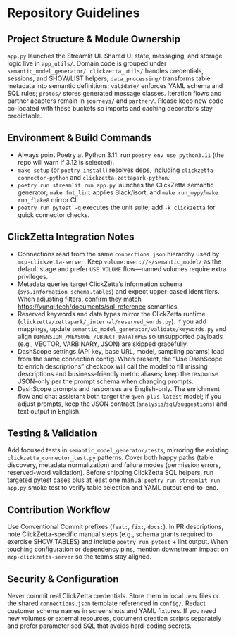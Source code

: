 # Repository Guidelines

## Project Structure & Module Ownership
`app.py` launches the Streamlit UI. Shared UI state, messaging, and storage logic live in `app_utils/`. Domain code is grouped under `semantic_model_generator/`: `clickzetta_utils/` handles credentials, sessions, and SHOW/LIST helpers; `data_processing/` transforms table metadata into semantic definitions; `validate/` enforces YAML schema and SQL rules; `protos/` stores generated message classes. Iteration flows and partner adapters remain in `journeys/` and `partner/`. Please keep new code co-located with these buckets so imports and caching decorators stay predictable.

## Environment & Build Commands
- Always point Poetry at Python 3.11: run `poetry env use python3.11` (the repo will warn if 3.12 is selected).
- `make setup` (or `poetry install`) resolves deps, including `clickzetta-connector-python` and `clickzetta-zettapark-python`.
- `poetry run streamlit run app.py` launches the ClickZetta semantic generator; `make fmt_lint` applies Black/isort, and `make run_mypy`/`make run_flake8` mirror CI.
- `poetry run pytest -q` executes the unit suite; add `-k clickzetta` for quick connector checks.

## ClickZetta Integration Notes
- Connections read from the same `connections.json` hierarchy used by `mcp-clickzetta-server`. Keep `volume:user://~/semantic_model/` as the default stage and prefer `USE VOLUME` flow—named volumes require extra privileges.
- Metadata queries target ClickZetta’s information schema (`sys.information_schema.tables`) and expect upper-cased identifiers. When adjusting filters, confirm they match https://yunqi.tech/documents/sql-reference semantics.
- Reserved keywords and data types mirror the ClickZetta runtime (`clickzetta/zettapark/_internal/reserved_words.py`). If you add mappings, update `semantic_model_generator/validate/keywords.py` and align `DIMENSION_/MEASURE_/OBJECT_DATATYPES` so unsupported payloads (e.g., VECTOR, VARBINARY, JSON) are skipped gracefully.
- DashScope settings (API key, base URL, model, sampling params) load from the same connection config. When present, the “Use DashScope to enrich descriptions” checkbox will call the model to fill missing descriptions and business-friendly metric aliases; keep the response JSON-only per the prompt schema when changing prompts.
- DashScope prompts and responses are English-only. The enrichment flow and chat assistant both target the `qwen-plus-latest` model; if you adjust prompts, keep the JSON contract (`analysis`/`sql`/`suggestions`) and text output in English.

## Testing & Validation
Add focused tests in `semantic_model_generator/tests`, mirroring the existing `clickzetta_connector_test.py` patterns. Cover both happy paths (table discovery, metadata normalization) and failure modes (permission errors, reserved-word validation). Before shipping ClickZetta SQL helpers, run targeted pytest cases plus at least one manual `poetry run streamlit run app.py` smoke test to verify table selection and YAML output end-to-end.

## Contribution Workflow
Use Conventional Commit prefixes (`feat:`, `fix:`, `docs:`). In PR descriptions, note ClickZetta-specific manual steps (e.g., schema grants required to exercise SHOW TABLES) and include `poetry run pytest` + lint output. When touching configuration or dependency pins, mention downstream impact on `mcp-clickzetta-server` so the teams stay aligned.

## Security & Configuration
Never commit real ClickZetta credentials. Store them in local `.env` files or the shared `connections.json` template referenced in `config/`. Redact customer schema names in screenshots and YAML fixtures. If you need new volumes or external resources, document creation scripts separately and prefer parameterised SQL that avoids hard-coding secrets.
